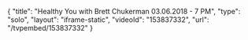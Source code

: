 {
    "title": "Healthy You with Brett Chukerman 03.06.2018 - 7 PM",
    "type": "solo",
    "layout": "iframe-static",
    "videoId": "153837332",
    "url": "\/tvpembed\/153837332"
}